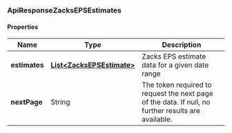 
[//]: # (CLASS:ApiResponseZacksEPSEstimates)

[//]: # (KIND:object)

### ApiResponseZacksEPSEstimates

#### Properties

[//]: # (START_DEFINITION)

Name | Type | Description
------------ | ------------- | -------------
**estimates** | [**List&lt;ZacksEPSEstimate&gt;**](ZacksEPSEstimate.md) | Zacks EPS estimate data for a given date range &nbsp;
**nextPage** | String | The token required to request the next page of the data. If null, no further results are available. &nbsp;

[//]: # (END_DEFINITION)


[//]: # (CONTAINED_CLASS:ZacksEPSEstimate)





